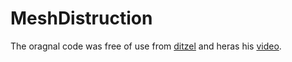 # MeshDistruction

The oragnal code was free of use from [ditzel](https://gist.github.com/ditzel/73f4d1c9028cc3477bb921974f84ed56) and heras his [video](https://www.youtube.com/watch?v=VwGiwDLQ40A).

